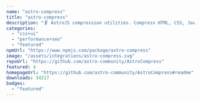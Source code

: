 ```yaml
---
name: "astro-compress"
title: "astro-compress"
description: "🗜️ AstroJS compression utilities. Compress HTML, CSS, JavaScript and more!"
categories:
  - "css+ui"
  - "performance+seo"
  - "featured"
npmUrl: "https://www.npmjs.com/package/astro-compress"
image: "/assets/integrations/astro-compress.svg"
repoUrl: "https://github.com/astro-community/AstroCompress"
featured: 4
homepageUrl: "https://github.com/astro-community/AstroCompress#readme"
downloads: 34217
badges:
  - "featured"
---
```

